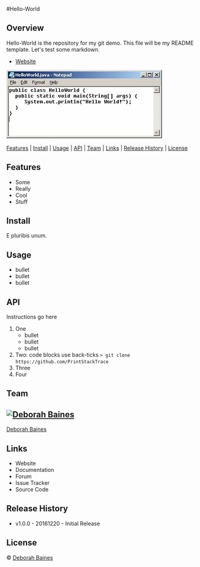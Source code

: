 [//]: # (build badges should go here)

#Hello-World

## Overview
Hello-World is the repository for my git demo. This file will be my README template. Let's test some markdown.
- [Website](http://www.google.com)

![hello-world](helloworld.jpg)


[Features](#features)
|
[Install](#install)
|
[Usage](#usage)
|
[API](#api)
|
[Team](#team)
|
[Links](#links)
|
[Release History](#release_history)
|
[License](#license)



## Features
- Some
- Really
- Cool
- Stuff

## Install
E pluribis unum.


## Usage
- bullet
- bullet
- bullet


## API
Instructions go here

1. One
	- bullet
	- bullet
 	- bullet
2. Two: code blocks use back-ticks `> git clone https://github.com/PrintStackTrace`
3. Three
4. Four


## Team
[![Deborah Baines](http://www.clker.com/cliparts/0/4/3/4/12198090302006169125female%20silhouette.svg.med.png)](https://github.com/PrintStackTrace)
---
[Deborah Baines](https://github.com/PrintStackTrace)


## Links
- Website
- Documentation
- Forum
- Issue Tracker
- Source Code


## Release History
- v1.0.0 - 20161220 - Initial Release


## License
© [Deborah Baines](https://github.com/PrintStackTrace)
